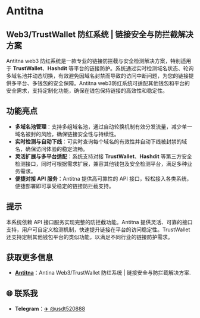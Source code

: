 # Antitna


## Web3/TrustWallet 防红系统 | 链接安全与防拦截解决方案

Antitna web3 防红系统是一款专业的链接防拦截与安全检测解决方案，特别适用于 **TrustWallet**、**Hashdit** 等平台的链接防护。系统通过实时检测域名状态、轮询多域名池并动态切换，有效避免因域名封禁而导致的访问中断问题，为您的链接提供多平台、多钱包的安全保障。Antitna web3防红系统可适配其他钱包和平台的安全需求，支持定制化功能，确保在钱包保持链接的高效性和稳定性。

## 功能亮点

- **多域名池管理**：支持多组域名池，通过自动轮换机制有效分发流量，减少单一域名被封的风险，确保链接安全性与持续性。
- **实时检测与自动下线**：可实时查询每个域名的有效性并自动下线被封禁的域名，确保访问体验的稳定流畅。
- **灵活扩展与多平台适配**：系统支持对接 **TrustWallet**、**Hashdit** 等第三方安全检测接口，同时可根据需求扩展，兼容其他钱包及安全检测平台，满足多种业务需求。
- **便捷对接 API 服务**：Antitna 提供高可靠性的 API 接口，轻松接入各类系统，便捷部署即可享受稳定的链接防拦截支持。

## 提示

本系统依赖 API 接口服务实现完整的防拦截功能。Antitna 提供灵活、可靠的接口支持，用户可自定义检测机制，快速提升链接在平台的访问稳定性。TrustWallet 还支持定制其他钱包平台的类似功能，以满足不同行业的链接防护需求。

## 获取更多信息

- **[Antitna](https://antitna.xyz)**：Antina Web3/TrustWallet 防红系统 | 链接安全与防拦截解决方案.

## 🌐 联系我

- **Telegram**：[✈️ @usdt520888](https://t.me/usdt520888)
